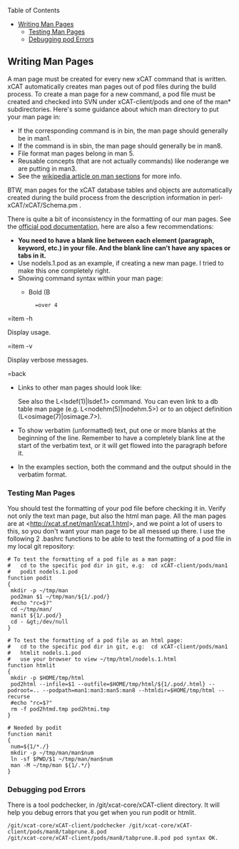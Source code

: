 <!-- START doctoc generated TOC please keep comment here to allow auto update -->
<!-- DON'T EDIT THIS SECTION, INSTEAD RE-RUN doctoc TO UPDATE -->
Table of Contents

- [Writing Man Pages](#writing-man-pages)
  - [Testing Man Pages](#testing-man-pages)
  - [Debugging pod Errors](#debugging-pod-errors)

<!-- END doctoc generated TOC please keep comment here to allow auto update -->

## Writing Man Pages

A man page must be created for every new xCAT command that is written. xCAT automatically creates man pages out of pod files during the build process. To create a man page for a new command, a pod file must be created and checked into SVN under xCAT-client/pods and one of the man* subdirectories. Here's some guidance about which man directory to put your man page in: 

  * If the corresponding command is in bin, the man page should generally be in man1. 
  * If the command is in sbin, the man page should generally be in man8. 
  * File format man pages belong in man 5. 
  * Reusable concepts (that are not actually commands) like noderange we are putting in man3. 
  * See the [wikipedia article on man sections](http://en.wikipedia.org/wiki/Man_page#Manual_sections) for more info. 

BTW, man pages for the xCAT database tables and objects are automatically created during the build process from the description information in perl-xCAT/xCAT/Schema.pm . 

There is quite a bit of inconsistency in the formatting of our man pages. See the [official pod documentation](http://perldoc.perl.org/perlpod.html), here are also a few recommendations: 

  * **You need to have a blank line between each element (paragraph, keyword, etc.) in your file. And the blank line can't have any spaces or tabs in it.**
  * Use nodels.1.pod as an example, if creating a new man page. I tried to make this one completely right. 
  * Showing command syntax within your man page: 
    * Bold (B
            
            =over 4
            

=item -h 

Display usage. 

=item -v 

Display verbose messages. 

=back 

  * Links to other man pages should look like: 
    
    See also the L&lt;lsdef(1)|lsdef.1&gt; command.
    You can even link to a db table man page (e.g. L&lt;nodehm(5)|nodehm.5&gt;) or to an object definition (L&lt;osimage(7)|osimage.7&gt;).

  * To show verbatim (unformatted) text, put one or more blanks at the beginning of the line. Remember to have a completely blank line at the start of the verbatim text, or it will get flowed into the paragraph before it. 
  * In the examples section, both the command and the output should in the verbatim format. 

### Testing Man Pages

You should test the formatting of your pod file before checking it in. Verify not only the text man page, but also the html man page. All the man pages are at &lt;http://xcat.sf.net/man1/xcat.1.html&gt;, and we point a lot of users to this, so you don't want your man page to be all messed up there. I use the following 2 .bashrc functions to be able to test the formatting of a pod file in my local git repository: 
    
    # To test the formatting of a pod file as a man page:
    #   cd to the specific pod dir in git, e.g:  cd xCAT-client/pods/man1
    #   podit nodels.1.pod
    function podit
    {
     mkdir -p ~/tmp/man
     pod2man $1 ~/tmp/man/${1/.pod/}
     #echo "rc=$?"
     cd ~/tmp/man/
     manit ${1/.pod/}
     cd - &gt;/dev/null
    }
    
    # To test the formatting of a pod file as an html page:
    #   cd to the specific pod dir in git, e.g:  cd xCAT-client/pods/man1
    #   htmlit nodels.1.pod
    #   use your browser to view ~/tmp/html/nodels.1.html
    function htmlit
    {
     mkdir -p $HOME/tmp/html
     pod2html --infile=$1 --outfile=$HOME/tmp/html/${1/.pod/.html} --podroot=.. --podpath=man1:man3:man5:man8 --htmldir=$HOME/tmp/html --recurse
     #echo "rc=$?"
     rm -f pod2htmd.tmp pod2htmi.tmp
    }
    
    # Needed by podit
    function manit
    {
     num=${1/*./}
     mkdir -p ~/tmp/man/man$num
     ln -sf $PWD/$1 ~/tmp/man/man$num
     man -M ~/tmp/man ${1/.*/}
    }

### Debugging pod Errors

There is a tool podchecker, in /git/xcat-core/xCAT-client directory. It will help you debug errors that you get when you run podit or htmlit. 
    
    /git/xcat-core/xCAT-client/podchecker /git/xcat-core/xCAT-client/pods/man8/tabprune.8.pod
    /git/xcat-core/xCAT-client/pods/man8/tabprune.8.pod pod syntax OK.
    
